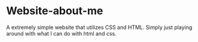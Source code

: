 # Website-about-me
A extremely simple website that utilizes CSS and HTML. Simply just playing around with what I can do with html and css.

